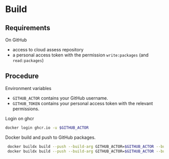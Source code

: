 # Build

## Requirements

On GitHub
- access to cloud assess repository
- a personal access token with the permission `write:packages` (and `read:packages`)

## Procedure

Environment variables
- `GITHUB_ACTOR` contains your GitHub username.
- `GITHUB_TOKEN` contains your personal access token with the relevant permissions.

Login on ghcr
```bash
docker login ghcr.io -u $GITHUB_ACTOR
```

Docker build and push to GitHub packages.
```bash
 docker buildx build --push --build-arg GITHUB_ACTOR=$GITHUB_ACTOR --build-arg GITHUB_TOKEN=$GITHUB_TOKEN --platform=linux/arm64,linux/amd64,linux/amd64/v2,linux/arm/v7 --tag ghcr.io/kleis-technology/cloud-assess/cloud-assess-app:1.6.6 .
 docker buildx build --push --build-arg GITHUB_ACTOR=$GITHUB_ACTOR --build-arg GITHUB_TOKEN=$GITHUB_TOKEN --platform=linux/arm64,linux/amd64,linux/amd64/v2,linux/arm/v7 --tag ghcr.io/kleis-technology/cloud-assess/cloud-assess-app:latest .
```

